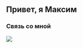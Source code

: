 ## Привет, я Максим  
  






### Связь со мной  
<a href="https://t.me/MVFedchenko" target="_blank">
<img src=https://img.shields.io/badge/Telegram-2CA5E0?&style=for-the-badge&logo=telegram&logoColor=white>
<a href=https://vk.com/51mvfedchenko)https://vk.com/51mvfedchenko" target="_blank"
<img src=https://img.shields.io/badge/-Vkontakte-003f5c?style=for-the-badge&logo=Vk)https://img.shields.io/badge/-Vkontakte-003f5c?style=for-the-badge&logo=Vk>
</a>  





